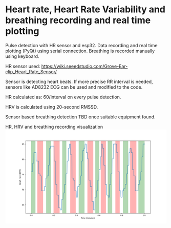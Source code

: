 # Heart rate, Heart Rate Variability and breathing recording and real time plotting

Pulse detection with HR sensor and esp32. Data recording and real time plotting (PyQt) using serial connection. Breathing is recorded manually using keyboard.

HR sensor used: https://wiki.seeedstudio.com/Grove-Ear-clip_Heart_Rate_Sensor/

Sensor is detecting heart beats. If more precise RR interval is needed, sensors like AD8232 ECG can be used and modified to the code.

HR calculated as: 60/interval on every pulse detection.

HRV is calculated using 20-second RMSSD.

Sensor based breathing detection TBD once suitable equipment found.

HR, HRV and breathing recording visualization
![alt text](hr_breathing.png)

